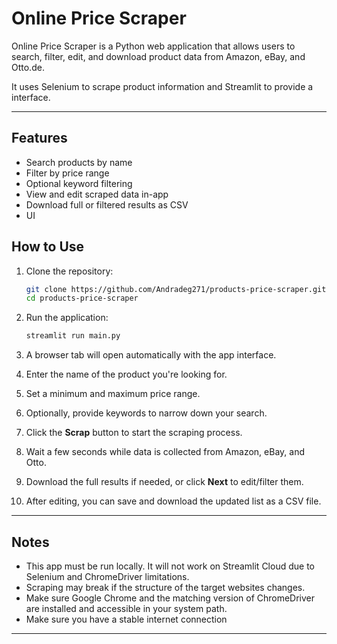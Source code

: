 # Online Price Scraper

Online Price Scraper is a Python web application that allows users to search, filter, edit, and download product data from Amazon, eBay, and Otto.de.

It uses Selenium to scrape product information and Streamlit to provide a interface.

---

## Features

- Search products by name
- Filter by price range
- Optional keyword filtering
- View and edit scraped data in-app
- Download full or filtered results as CSV
- UI

## How to Use

1. Clone the repository:

   ```bash
   git clone https://github.com/Andradeg271/products-price-scraper.git
   cd products-price-scraper
   ```

2. Run the application:

   ```bash
   streamlit run main.py
   ```

3. A browser tab will open automatically with the app interface.

4. Enter the name of the product you're looking for.

5. Set a minimum and maximum price range.

6. Optionally, provide keywords to narrow down your search.

7. Click the **Scrap** button to start the scraping process.

8. Wait a few seconds while data is collected from Amazon, eBay, and Otto.

9. Download the full results if needed, or click **Next** to edit/filter them.

10. After editing, you can save and download the updated list as a CSV file.

---

## Notes

- This app must be run locally. It will not work on Streamlit Cloud due to Selenium and ChromeDriver limitations.
- Scraping may break if the structure of the target websites changes.
- Make sure Google Chrome and the matching version of ChromeDriver are installed and accessible in your system path.
- Make sure you have a stable internet connection

---

